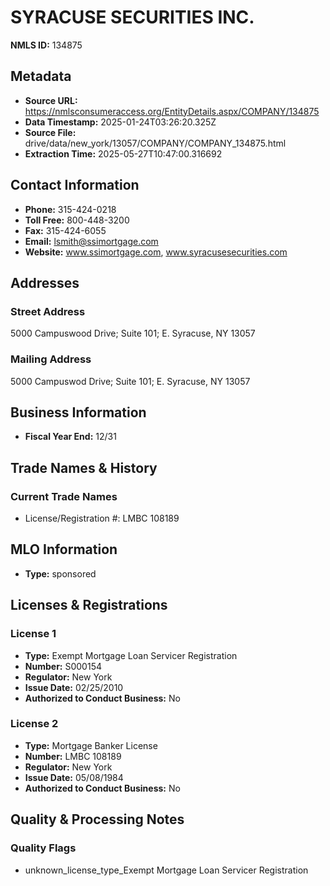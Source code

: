 # SYRACUSE SECURITIES INC.

**NMLS ID:** 134875

## Metadata
- **Source URL:** https://nmlsconsumeraccess.org/EntityDetails.aspx/COMPANY/134875
- **Data Timestamp:** 2025-01-24T03:26:20.325Z
- **Source File:** drive/data/new_york/13057/COMPANY/COMPANY_134875.html
- **Extraction Time:** 2025-05-27T10:47:00.316692

## Contact Information
- **Phone:** 315-424-0218
- **Toll Free:** 800-448-3200
- **Fax:** 315-424-6055
- **Email:** lsmith@ssimortgage.com
- **Website:** www.ssimortgage.com, www.syracusesecurities.com

## Addresses
### Street Address
5000 Campuswood Drive; Suite 101; E. Syracuse, NY 13057

### Mailing Address
5000 Campuswod Drive; Suite 101; E. Syracuse, NY 13057

## Business Information
- **Fiscal Year End:** 12/31

## Trade Names & History
### Current Trade Names
- License/Registration #: LMBC 108189

## MLO Information
- **Type:** sponsored

## Licenses & Registrations

### License 1
- **Type:** Exempt Mortgage Loan Servicer Registration
- **Number:** S000154
- **Regulator:** New York
- **Issue Date:** 02/25/2010
- **Authorized to Conduct Business:** No

### License 2
- **Type:** Mortgage Banker License
- **Number:** LMBC 108189
- **Regulator:** New York
- **Issue Date:** 05/08/1984
- **Authorized to Conduct Business:** No

## Quality & Processing Notes
### Quality Flags
- unknown_license_type_Exempt Mortgage Loan Servicer Registration
